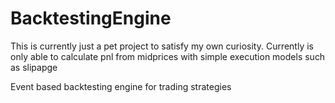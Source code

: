 # BacktestingEngine

This is currently just a pet project to satisfy my own curiosity. Currently is only able to calculate pnl from midprices with simple execution models such as slipapge

Event based backtesting engine for trading strategies

